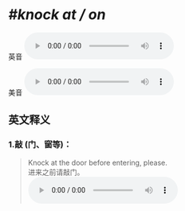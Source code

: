 # ***\#knock at / on*** 
英音
<audio src="./media/knock at1_AAC.aac" controls="controls"></audio>

美音
<audio src="./media/knock at2_AAC.aac" controls="controls"></audio>



  

英文释义
---
### 1.**敲 (门、窗等)：**  

 > Knock at the door before entering, please.   
 > 进来之前请敲门。    
<audio src="./media/knock-5.aac" controls="controls"></audio>


